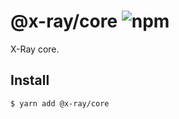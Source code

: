 # @x-ray/core ![npm](https://flat.badgen.net/npm/v/@x-ray/core)

X-Ray core.

## Install

```sh
$ yarn add @x-ray/core
```
